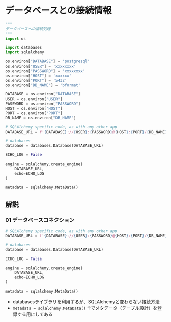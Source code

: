 # データベースとの接続情報

```python:database.py
"""
データベースへの接続処理
"""
import os

import databases
import sqlalchemy

os.environ["DATABASE"] = 'postgresql'
os.environ["USER"] = 'xxxxxxxx'
os.environ["PASSWORD"] = 'xxxxxxxx'
os.environ["HOST"] = 'xxxxxx'
os.environ["PORT"] = '5432'
os.environ["DB_NAME"] = 'bformat'

DATABASE = os.environ["DATABASE"]
USER = os.environ["USER"]
PASSWORD = os.environ["PASSWORD"]
HOST = os.environ["HOST"]
PORT = os.environ["PORT"]
DB_NAME = os.environ["DB_NAME"]

# SQLAlchemy specific code, as with any other app
DATABASE_URL = f'{DATABASE}://{USER}:{PASSWORD}@{HOST}:{PORT}/{DB_NAME}'

# databases
database = databases.Database(DATABASE_URL)

ECHO_LOG = False

engine = sqlalchemy.create_engine(
    DATABASE_URL,
    echo=ECHO_LOG
)

metadata = sqlalchemy.MetaData()
```

## 解説
### 01 データベースコネクション
```python:database.py
# SQLAlchemy specific code, as with any other app
DATABASE_URL = f'{DATABASE}://{USER}:{PASSWORD}@{HOST}:{PORT}/{DB_NAME}'

# databases
database = databases.Database(DATABASE_URL)

ECHO_LOG = False

engine = sqlalchemy.create_engine(
    DATABASE_URL,
    echo=ECHO_LOG
)

metadata = sqlalchemy.MetaData()
```
- databasesライブラリを利用するが、SQLAlchemyと変わらない接続方法
- `metadata = sqlalchemy.MetaData()` 
  ↑でメタデータ（テーブル設計）を登録する用にしてある